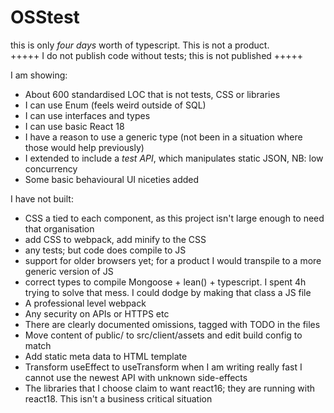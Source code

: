 # OSStest
this is only *four days* worth of typescript.  This is not a product.  
+++++ I do not publish code without tests; this is not published +++++

I am showing:
* About 600 standardised LOC that is not tests, CSS or libraries 
* I can use Enum (feels weird outside of SQL)
* I can use interfaces and types
* I can use basic React 18
* I have a reason to use a generic type (not been in a situation where those would help previously)
* I extended to include a *test API*, which manipulates static JSON, NB: low concurrency
* Some basic behavioural UI niceties added

I have not built:
* CSS a tied to each component, as this project isn't large enough to need that organisation
* add CSS to webpack, add minify to the CSS
* any tests; but code does compile to JS
* support for older browsers yet; for a product I would transpile to a more generic version of JS
* correct types to compile Mongoose + lean() + typescript.  I spent 4h trying to solve that mess.  I could dodge by making that class a JS file
* A professional level webpack
* Any security on APIs or HTTPS etc
* There are clearly documented omissions, tagged with TODO in the files
* Move content of public/  to src/client/assets and edit build config to match
* Add static meta data to HTML template
* Transform useEffect to useTransform when I am writing really fast I cannot use the newest API with unknown side-effects 
* The libraries that I choose claim to want react16; they are running with react18.  This isn't a business critical situation

